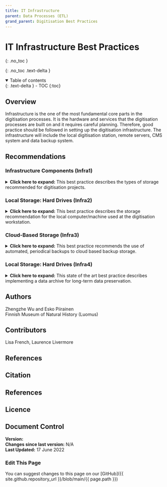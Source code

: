 ```yaml
---
title: IT Infrastructure
parent: Data Processes (ETL)
grand_parent: Digitisation Best Practices
---
```


# IT Infrastructure Best Practices
{: .no_toc }

  {: .no_toc .text-delta }
<details open markdown="block">
  <summary>
    Table of contents
  </summary>
  {: .text-delta }
- TOC
{:toc}
</details>


## Overview
Infrastructure is the one of the most fundamental core parts in the digitisation processes. It is the
hardware and services that the digitisation processes are built on and it requires careful planning.
Therefore, good practice should be followed in setting up the digitisation infrastructure. The infrastructure will include the local digitisation station, remote servers,
CMS system and data backup system.

## Recommendations
### Infrastructure Components (Infra1)
<details>
	<summary> <strong>Click here to expand:</strong> This best practice describes the types of storage recommended for digitisation projects. </summary>

<p><strong>Level:</strong> Basic </p>
<p><strong>Use Case:</strong> As a digitisation manager I want no significant data loss occur and have a reliable system so that the digitisation process is not delayed.</p>
<p><strong>Recommendation:</strong></p>
<ul>
	<li><strong>Local storage</strong> is at the digitation site and is what the digitation line/other hardware connects to. It is typically stored on a local computer (not server based).</li>
	<li><strong>Staging area</strong> to which raw digitised material is transferred from the local machine for processing. This is NOT meant to store data for longer periods of time. It is server based.</li>
	<li><strong>Image archive</strong> to which large original image files are stored and can be cloud or server based.</li>
	<li><strong>Publishing platform</strong> file storage/image server is where ready material are transferred so that it is accessible from the web. It can be cloud or server based.</li>
	<li><strong>CMS/data repository</strong> (relational or other database) is where specimen data, image metadata etc. is stored. It can be cloud or server based.</li>
	<li><strong>Backup storage</strong> is where resources from the image archive and publishing platform are periodically backed up. This is cloud or server based.</li>
	<li><strong>Long-term archive</strong> to which all data is eventually replicated to be stored "forever". (This is a 'state of the art' recommendation, rather than a basic requirement)</li>
</ul>
<img src="/images/DataPipeline/Infra1.PNG" alt="Image shows how each component connects" width="500"/><br>
<strong>Discussion</strong>
<ul>
	<li><strong>Local storage:</strong> Data is not meant to stay for a long time at the local digitisation
station. It should be moved daily or at least weekly forward so that loss of the data
stored in these stations does not incur significant loss. Setting up the
environment again may take a long time and mean delays in the digitisation
process. STATE-OF-ART option: Docker (or other container environment or VirtualBox)
based environment is recommended so that it is quickly set up on any new
local computer. The idea of containerising the environment is that all required
software is installed in the container, and the user just needs to run the
container instead of starting with a long list of software to install and
configure. This however may not always be possible because of software
licences etc.</li>
	<li><strong>Staging area:</strong> Extract, transform and load (ETL) procedures may require computing power which is best
done on server / computing clusters rather than on the local machine;
procedures are automated and software driven so ease of deploying new
versions is a benefit. A State-of-art environment would for example be a
Kubernetes container cluster to which different ETL process steps are deployed
as individual services/pods and co-operate to provide the ETL procedure. A
test environment exists where software is tested before being put to
production.</li>
	<li><strong>Image archives:</strong>should be cloud based to prevent data loss. Hard disk failures
are common, which can be alleviated by running a RAID disk server. However,
we do not recommend institutions run their own disk servers or any other
servers, as cloud based services are more cost efficient, professionally
managed and data loss is almost impossible (except for human error - so
backups are still needed). It is a good idea to separate the live-publishing
server data storage (containing smaller JPGs etc) and the original raw data
(TIFF etc). This allows for example to use a faster disk for publishing.
Furthermore, as data in image archives is not needed often, it does not need
to be accessible from the internet. It can be for example an object storage
database instead of a conventional file system. In case of very large datasets, it
may be the case that the image archive needs to be a tape based solution, and
the images are fetched from tape and copied to another environment on need
basis.</li>
	<li><strong>Publishing platform file storage:</strong> Uptime and performance are important here
as it is the prevention of data loss (which causes downtime). We recommend a
cloud based service for those above-mentioned reasons.</li>
	<li><strong>CMS/data repository:</strong> Data loss in your CMS database would be catastrophic.
It needs to be professionally administered and backed up. Cloud based
solutions are a must. Databases contain text and do not typically take much
space. Regular backups should be done in professional manners.</li>
	<li><strong>Backup storage:</strong> Even if the original data is located on cloud based servers, data
loss can occur as a result of human error. It is problematic to find another large
enough place to put your biggest data: finding a suitable place for the image
archive can be difficult and for backup there would be a second location, as
having data twice on the same service doesn't quite fit the need. If no other
solution can be found, image archive and backup storage can reside in the
same service, which at least helps in case of human-made accidental deletion.</li>
	<li><strong>Long-term archive (LTA):</strong> this would be the third place your data resides. It
doesn't always fulfil the function of backup storage, as data is stored to LTA in
formats that are designed to be ever-lasting and may be somehow modified as
a result. It might not be easy to recover data from LTA as getting lots of data
out from LTA is not typically what they are designed for. LTA is almost
impossible to implement by your own institution, so you should seek research
infrastructures that can provide the service for you. We have marked LTA to be
"STATE-OF-ART" (very demanding) and is not something you should try to set up first.</li>
</ul>
<p><strong>Implementation Example:</strong></p>
<p>Finnish Museum of Natural History (Luomus)</p>
<ul>
<li>Local storage: Helsinki University IT centre provides local workstations,
administrates security, network, user accounts etc</li>
<li>Staging area: Finnish IT Centre for Science (CSC) provides virtual servers
(cPouta; OpenStack based)</li>
<li>Image archive: CSC research data storage service (IDA) - for even larger 3d
scans in the future CSC object storage (Allas) providing space in petabytes and
not based on conventional file system</li>
<li>Publishing platform file storage: CSC virtual server mounted disk (cPouta;
OpenStack based)</li>
<li>CMS/data repository: Helsinki University IT centre provided Oracle database
(running on their OpenStack based virtual server environment)</li>
<li>Backup storage: For publishing platform images: Helsinki University provided
disk; for Image archive: none so far</li>
<li>Long-term archive: Not yet implemented; will be at CSC provided national
service (Digital Preservation Service (DPS))</li>
</ul>
</details>

### Local Storage: Hard Drives (Infra2) ###
<details>
	<summary> <strong>Click here to expand:</strong> This best practice describes the storage recommendation for the local computer/machine used at the digitisation workstation.</summary>
<p><strong>Level:</strong> Basic </p>
<p><strong>Use Case:</strong> As a digitation manager I want no significant data loss to occur and have a reliable system so that the digitisation process is not delayed</p>
<p><strong>Recommendation:</strong></p>
<p>Use traditional hard disks instead of SSD disks on local storage of the digitisation stations.</p>
<p><strong>Discussion</strong></p>
<p>On digitation stations, the access to the storage is usually quite high
especially for the high-throughput mass digitisation. High volumes of data are
frequently written to the disk from the imaging devices, read to transfer the
data to the staging area, and then deleted. SSD disks have a limited number
of reads they can do and are more expensive when compared to the
traditional hard disks.</p>
<p><strong>Implementation Example:</strong></p>
<p>Finnish Museum of Natural History (Luomus)</p>
<p><strong>Local storage:</strong> Traditional hard disks are used at the digitisation stations of
the mass digitisation systems.</p>
</details>

### Cloud-Based Storage (Infra3) ###
<details>
	<summary> <strong>Click here to expand:</strong> This best practice recommends the use of automated, periodical backups to cloud based backup storage.</summary>
<p><strong>Level:</strong> Basic </p>
<p><strong>Use Case:</strong> As a digitation manager I want no significant data loss to occur and have a reliable system so that the digitisation process is not delayed</p>
<p><strong>Recommendation:</strong></p>
<p>Implement automated, periodical backup to cloud based backup storage.</p>
<p><strong>Discussion</strong></p>
<p>A second data storage for data backup is necessary to prevent potential
human errors and system hardware failures. With the development of
digitisation techniques, the size of individual images is getting bigger and the
number of output is also increasing considerably. However, the staging area
usually has limited storage. Transfer the original RAW/TIFF images and 3D
scans to the backup storage and only keep compressed or low resolution
versions of images if needed. There are regional, national, and also
commercial services available. When choosing the service, you need to
consider several factors, such as the data privacy and the location of the
storage. </p>
<p><strong>Implementation Example:</strong></p>
<p>Finnish Museum of Natural History (Luomus)</p>
<p>Images and their metadata are backed up at CSC research data storage
service (IDA). For larger 3D scan data, CSC object storage (Allas) is planned to
use.
Specimen data is stored in Oracle database which is backed up by Helsinki
University IT centre.</p>
</details>

### Local Storage: Hard Drives (Infra4) ###
<details>
	<summary> <strong>Click here to expand:</strong> This state of the art best practice describes implementing a data archive for long-term data preservation.</summary>
<p><strong>Level:</strong> STATE-OF-ART </p>
<p><strong>Use Case:</strong> As a digitation manager I want no significant data loss to occur and have a
reliable system so that digitisation process is not delayed</p>
<p><strong>Recommendation:</strong></p>
<p>Implement the data archive for long-term data preservation.</p>
<p><strong>Discussion</strong></p>
<p>Long-term archives are used for preserving the data for a very long time.
There are requirements on the data types and also the metadata formats. It
is usually stored offline and may not be suitable for quick data recovery. LTA
is almost impossible to implement by your own institution, so you should
seek research infrastructures that can provide the service for you.</p>
<p><strong>Implementation Example:</strong></p>
<p>Finnish Museum of Natural History (Luomus)</p>
<p>It is planned to use national service from CSC (Digital Preservation Service(DPS))</p>
</details>

## Authors
Zhengzhe Wu and Esko Piirainen\
Finnish Museum of Natural History (Luomus)

## Contributors
Lisa French, Laurence Livermore

## References

## Citation

## References

## Licence

## Document Control
**Version:** \
**Changes since last version:** N/A\
**Last Updated:** 17 June 2022

### Edit This Page
You can suggest changes to this page on our [GitHub]({{ site.github.repository_url }}/blob/main/{{ page.path }})
